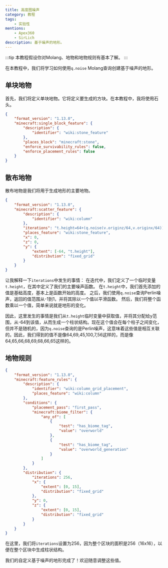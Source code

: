 ```yaml
---
title: 高度图噪声
category: 教程
tags:
    - 实验性
mentions:
    - Apex360
    - SirLich
description: 基于噪声的地形。
---
```


:::tip
本教程假设你对Molang、地物和地物规则有基本了解。
:::

在本教程中，我们将学习如何使用`q.noise` Molang查询创建基于噪声的地形。

## 单块地物

首先，我们将定义单块地物。它将定义要生成的方块。在本教程中，我将使用石头。

```json title="BP/features/stone_feature.json"
{
	"format_version": "1.13.0",
	"minecraft:single_block_feature": {
		"description": {
			"identifier": "wiki:stone_feature"
		},
		"places_block": "minecraft:stone",
		"enforce_survivability_rules": false,
		"enforce_placement_rules": false
	}
}
```

## 散布地物

散布地物是我们将用于生成地形的主要地物。

```json title="BP/features/column.json"
{
	"format_version": "1.13.0",
	"minecraft:scatter_feature": {
		"description": {
			"identifier": "wiki:column"
		},
		"iterations": "t.height=64+(q.noise(v.originz/64,v.originx/64))*16; return t.height;",
		"places_feature": "wiki:stone_feature",
		"x": 0,
		"z": 0,
		"y": {
			"extent": [-64, "t.height"],
			"distribution": "fixed_grid"
		}
	}
}
```

让我解释一下`iterations`中发生的事情：
在迭代中，我们定义了一个临时变量`t.height`，在其中定义了我们的主要噪声函数。
在`t.height`中，我们首先添加的值是基础高度，基本上是函数开始的高度。
之后，我们使用`q.noise`查询Perlin噪声，返回的值范围从-1到1，并将其除以一个值以平滑函数。
然后，我们将整个函数乘以一个值，简单来说就是地形的变化。

因此，这里发生的事情是我们从`t.height`临时变量中获取值，并将其分配给y范围，从-64到该值，从而生成一个柱状结构。现在这个值会在每个柱子之间变化，但并不是随机的，因为`q.noise`查询的是Perlin噪声，这意味着这些值是相互关联的。因此，我们得到的值不是像64,69,45,100,7,56这样的，而是像64,65,66,68,69,68,66,65这样的。

## 地物规则

```json title="BP/feature_rules/column_grid_placement.json"
{
	"format_version": "1.13.0",
	"minecraft:feature_rules": {
		"description": {
			"identifier": "wiki:column_grid_placement",
			"places_feature": "wiki:column"
		},
		"conditions": {
			"placement_pass": "first_pass",
			"minecraft:biome_filter": {
				"any_of": [
					{
						"test": "has_biome_tag",
						"value": "overworld"
					},
					{
						"test": "has_biome_tag",
						"value": "overworld_generation"
					}
				]
			}
		},
		"distribution": {
			"iterations": 256,
			"x": {
				"extent": [0, 15],
				"distribution": "fixed_grid"
			},
			"y": 0,
			"z": {
				"extent": [0, 15],
				"distribution": "fixed_grid"
			}
		}
	}
}
```

在这里，我们将`iterations`设置为256，因为整个区块的面积是256（16x16），以便在整个区块中生成柱状结构。

我们的自定义基于噪声的地形完成了！欢迎随意调整这些值。